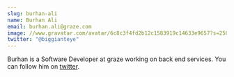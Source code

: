 ```yaml
---
slug: burhan-ali
name: Burhan Ali
email: burhan.ali@graze.com
image: //www.gravatar.com/avatar/6c8c3f4fd2b12c1583919c14633e9657?s=250&d=mm&r=x
twitter: "@biggianteye"
---
```


Burhan is a Software Developer at graze working on back end services. You can follow him on <a href="https://twitter.com/biggianteye">twitter</a>.
